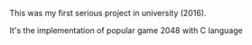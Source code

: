 This was my first serious project in university (2016).

It's the implementation of popular game 2048 with C language

